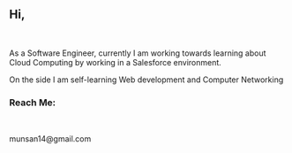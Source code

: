 <h2> Hi, </h2><br>
<p> As a Software Engineer, currently I am working towards learning about Cloud Computing by working in a Salesforce environment. </p>
<p> On the side I am self-learning Web development and Computer Networking </p> 

<h3> Reach Me:  </h3>
<br>
<p> munsan14@gmail.com </p>


